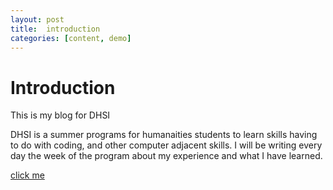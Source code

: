```yaml
---
layout: post
title:  introduction
categories: [content, demo]
---
```

# Introduction

This is my blog for DHSI

DHSI is a summer programs for humanaities students to learn skills having to do with coding, and other computer adjacent skills. I will be writing every day the week of the program about my experience and what I have learned. 

[click me](google.com)



